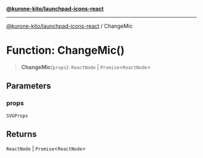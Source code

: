 [**@kurone-kito/launchpad-icons-react**](../README.md)

***

[@kurone-kito/launchpad-icons-react](../globals.md) / ChangeMic

# Function: ChangeMic()

> **ChangeMic**(`props`): `ReactNode` \| `Promise`\<`ReactNode`\>

## Parameters

### props

`SVGProps`

## Returns

`ReactNode` \| `Promise`\<`ReactNode`\>

